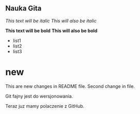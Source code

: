 ## Nauka Gita

*This text will be italic*
_This will also be italic_

**This text will be bold**
__This will also be bold__

* list1
* list2  
* list3

# new


This are new changes in README file.
Second change in file.


Git fajny jest do wersjonowania.


Teraz juz mamy polaczenie z GitHub.
